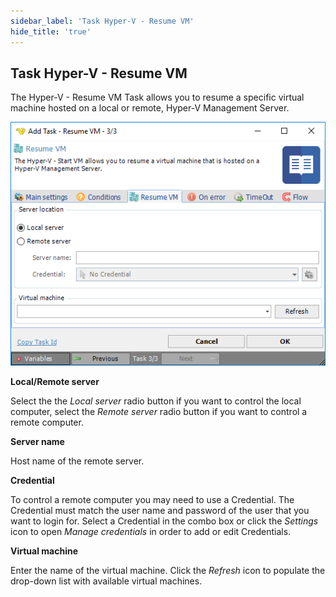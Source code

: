 ```yaml
---
sidebar_label: 'Task Hyper-V - Resume VM'
hide_title: 'true'
---
```


## Task Hyper-V - Resume VM

The Hyper-V - Resume VM Task allows you to resume a specific virtual machine hosted on a local or remote, Hyper-V Management Server.

![](../../../../../static/img/taskhypervresumevm.png)

**Local/Remote server**

Select the the *Local server* radio button if you want to control the local computer, select the *Remote server* radio button if you want to control a remote computer.
 
**Server name**

Host name of the remote server.
 
**Credential**

To control a remote computer you may need to use a Credential. The Credential must match the user name and password of the user that you want to login for. Select a Credential in the combo box or click the *Settings* icon to open *Manage credentials* in order to add or edit Credentials.
 
**Virtual machine**

Enter the name of the virtual machine. Click the *Refresh* icon to populate the drop-down list with available virtual machines.

